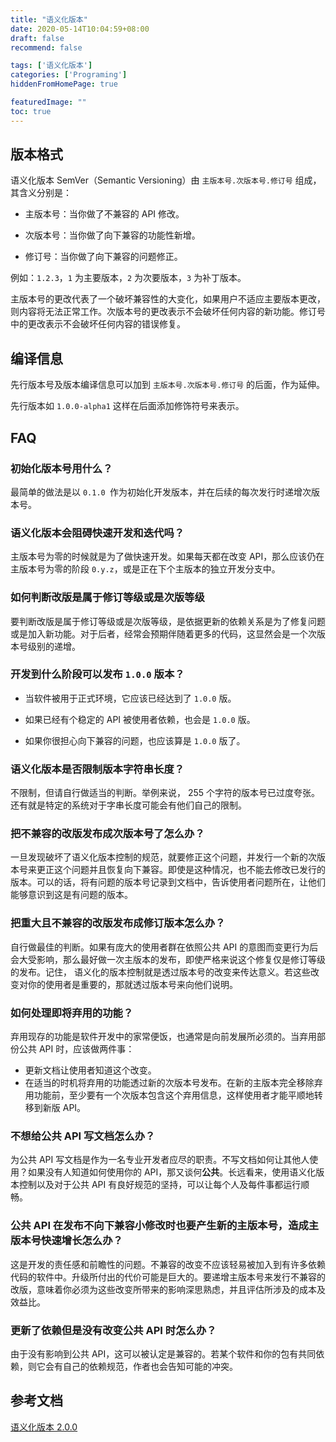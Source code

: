 ```yaml
---
title: "语义化版本"
date: 2020-05-14T10:04:59+08:00
draft: false
recommend: false

tags: ['语义化版本']
categories: ['Programing']
hiddenFromHomePage: true

featuredImage: ""
toc: true
---
```


<!--more-->

## 版本格式

语义化版本 SemVer（Semantic Versioning）由 `主版本号.次版本号.修订号` 组成，其含义分别是：

- 主版本号：当你做了不兼容的 API 修改。

- 次版本号：当你做了向下兼容的功能性新增。

- 修订号：当你做了向下兼容的问题修正。

例如：`1.2.3`，`1` 为主要版本，`2` 为次要版本，`3` 为补丁版本。

主版本号的更改代表了一个破坏兼容性的大变化，如果用户不适应主要版本更改，则内容将无法正常工作。次版本号的更改表示不会破坏任何内容的新功能。修订号中的更改表示不会破坏任何内容的错误修复。 

## 编译信息

先行版本号及版本编译信息可以加到 `主版本号.次版本号.修订号` 的后面，作为延伸。

先行版本如 `1.0.0-alpha1` 这样在后面添加修饰符号来表示。





## FAQ

### 初始化版本号用什么？

最简单的做法是以 `0.1.0 `作为初始化开发版本，并在后续的每次发行时递增次版本号。

### 语义化版本会阻碍快速开发和迭代吗？

主版本号为零的时候就是为了做快速开发。如果每天都在改变 API，那么应该仍在主版本号为零的阶段 `0.y.z`，或是正在下个主版本的独立开发分支中。

### 如何判断改版是属于修订等级或是次版等级

要判断改版是属于修订等级或是次版等级，是依据更新的依赖关系是为了修复问题或是加入新功能。对于后者，经常会预期伴随着更多的代码，这显然会是一个次版本号级别的递增。

### 开发到什么阶段可以发布 `1.0.0` 版本？

- 当软件被用于正式环境，它应该已经达到了 `1.0.0` 版。

- 如果已经有个稳定的 API 被使用者依赖，也会是 `1.0.0` 版。

- 如果你很担心向下兼容的问题，也应该算是 `1.0.0` 版了。







### 语义化版本是否限制版本字符串长度？

不限制，但请自行做适当的判断。举例来说， 255 个字符的版本号已过度夸张。还有就是特定的系统对于字串长度可能会有他们自己的限制。

### 把不兼容的改版发布成次版本号了怎么办？

一旦发现破坏了语义化版本控制的规范，就要修正这个问题，并发行一个新的次版本号来更正这个问题并且恢复向下兼容。即使是这种情况，也不能去修改已发行的版本。可以的话，将有问题的版本号记录到文档中，告诉使用者问题所在，让他们能够意识到这是有问题的版本。

### 把重大且不兼容的改版发布成修订版本怎么办？

自行做最佳的判断。如果有庞大的使用者群在依照公共 API 的意图而变更行为后会大受影响，那么最好做一次主版本的发布，即使严格来说这个修复仅是修订等级的发布。记住， 语义化的版本控制就是透过版本号的改变来传达意义。若这些改变对你的使用者是重要的，那就透过版本号来向他们说明。

### 如何处理即将弃用的功能？

弃用现存的功能是软件开发中的家常便饭，也通常是向前发展所必须的。当弃用部份公共 API 时，应该做两件事：

- 更新文档让使用者知道这个改变。
- 在适当的时机将弃用的功能透过新的次版本号发布。在新的主版本完全移除弃用功能前，至少要有一个次版本包含这个弃用信息，这样使用者才能平顺地转移到新版 API。

### 不想给公共 API 写文档怎么办？

为公共 API 写文档是作为一名专业开发者应尽的职责。不写文档如何让其他人使用？如果没有人知道如何使用你的 API，那又谈何**公共**。长远看来，使用语义化版本控制以及对于公共 API 有良好规范的坚持，可以让每个人及每件事都运行顺畅。

### 公共 API 在发布不向下兼容小修改时也要产生新的主版本号，造成主版本号快速增长怎么办？

这是开发的责任感和前瞻性的问题。不兼容的改变不应该轻易被加入到有许多依赖代码的软件中。升级所付出的代价可能是巨大的。要递增主版本号来发行不兼容的改版，意味着你必须为这些改变所带来的影响深思熟虑，并且评估所涉及的成本及效益比。

### 更新了依赖但是没有改变公共 API 时怎么办？

由于没有影响到公共 API，这可以被认定是兼容的。若某个软件和你的包有共同依赖，则它会有自己的依赖规范，作者也会告知可能的冲突。





## 参考文档

[语义化版本 2.0.0](https://semver.org/lang/zh-CN/)